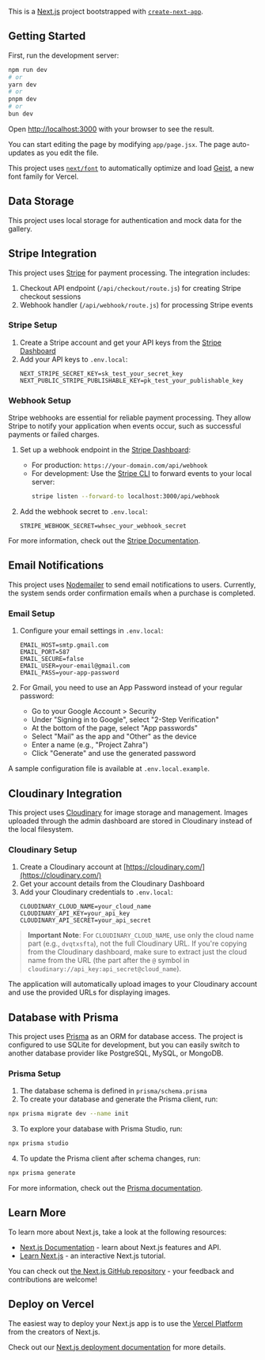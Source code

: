 This is a [Next.js](https://nextjs.org) project bootstrapped with [`create-next-app`](https://github.com/vercel/next.js/tree/canary/packages/create-next-app).

## Getting Started

First, run the development server:

```bash
npm run dev
# or
yarn dev
# or
pnpm dev
# or
bun dev
```

Open [http://localhost:3000](http://localhost:3000) with your browser to see the result.

You can start editing the page by modifying `app/page.jsx`. The page auto-updates as you edit the file.

This project uses [`next/font`](https://nextjs.org/docs/app/building-your-application/optimizing/fonts) to automatically optimize and load [Geist](https://vercel.com/font), a new font family for Vercel.

## Data Storage

This project uses local storage for authentication and mock data for the gallery.

## Stripe Integration

This project uses [Stripe](https://stripe.com) for payment processing. The integration includes:

1. Checkout API endpoint (`/api/checkout/route.js`) for creating Stripe checkout sessions
2. Webhook handler (`/api/webhook/route.js`) for processing Stripe events

### Stripe Setup

1. Create a Stripe account and get your API keys from the [Stripe Dashboard](https://dashboard.stripe.com/apikeys)
2. Add your API keys to `.env.local`:
   ```
   NEXT_STRIPE_SECRET_KEY=sk_test_your_secret_key
   NEXT_PUBLIC_STRIPE_PUBLISHABLE_KEY=pk_test_your_publishable_key
   ```

### Webhook Setup

Stripe webhooks are essential for reliable payment processing. They allow Stripe to notify your application when events occur, such as successful payments or failed charges.

1. Set up a webhook endpoint in the [Stripe Dashboard](https://dashboard.stripe.com/webhooks):
   - For production: `https://your-domain.com/api/webhook`
   - For development: Use the [Stripe CLI](https://stripe.com/docs/stripe-cli) to forward events to your local server:
     ```bash
     stripe listen --forward-to localhost:3000/api/webhook
     ```

2. Add the webhook secret to `.env.local`:
   ```
   STRIPE_WEBHOOK_SECRET=whsec_your_webhook_secret
   ```

For more information, check out the [Stripe Documentation](https://stripe.com/docs).

## Email Notifications

This project uses [Nodemailer](https://nodemailer.com/) to send email notifications to users. Currently, the system sends order confirmation emails when a purchase is completed.

### Email Setup

1. Configure your email settings in `.env.local`:
   ```
   EMAIL_HOST=smtp.gmail.com
   EMAIL_PORT=587
   EMAIL_SECURE=false
   EMAIL_USER=your-email@gmail.com
   EMAIL_PASS=your-app-password
   ```

2. For Gmail, you need to use an App Password instead of your regular password:
   - Go to your Google Account > Security
   - Under "Signing in to Google", select "2-Step Verification"
   - At the bottom of the page, select "App passwords"
   - Select "Mail" as the app and "Other" as the device
   - Enter a name (e.g., "Project Zahra")
   - Click "Generate" and use the generated password

A sample configuration file is available at `.env.local.example`.

## Cloudinary Integration

This project uses [Cloudinary](https://cloudinary.com/) for image storage and management. Images uploaded through the admin dashboard are stored in Cloudinary instead of the local filesystem.

### Cloudinary Setup

1. Create a Cloudinary account at [https://cloudinary.com/](https://cloudinary.com/)
2. Get your account details from the Cloudinary Dashboard
3. Add your Cloudinary credentials to `.env.local`:
   ```
   CLOUDINARY_CLOUD_NAME=your_cloud_name
   CLOUDINARY_API_KEY=your_api_key
   CLOUDINARY_API_SECRET=your_api_secret
   ```

> **Important Note**: For `CLOUDINARY_CLOUD_NAME`, use only the cloud name part (e.g., `dvqtxsfta`), not the full Cloudinary URL. If you're copying from the Cloudinary dashboard, make sure to extract just the cloud name from the URL (the part after the `@` symbol in `cloudinary://api_key:api_secret@cloud_name`).

The application will automatically upload images to your Cloudinary account and use the provided URLs for displaying images.

## Database with Prisma

This project uses [Prisma](https://prisma.io/) as an ORM for database access. The project is configured to use SQLite for development, but you can easily switch to another database provider like PostgreSQL, MySQL, or MongoDB.

### Prisma Setup

1. The database schema is defined in `prisma/schema.prisma`
2. To create your database and generate the Prisma client, run:

```bash
npx prisma migrate dev --name init
```

3. To explore your database with Prisma Studio, run:

```bash
npx prisma studio
```

4. To update the Prisma client after schema changes, run:

```bash
npx prisma generate
```

For more information, check out the [Prisma documentation](https://prisma.io/docs).

## Learn More

To learn more about Next.js, take a look at the following resources:

- [Next.js Documentation](https://nextjs.org/docs) - learn about Next.js features and API.
- [Learn Next.js](https://nextjs.org/learn) - an interactive Next.js tutorial.

You can check out [the Next.js GitHub repository](https://github.com/vercel/next.js) - your feedback and contributions are welcome!

## Deploy on Vercel

The easiest way to deploy your Next.js app is to use the [Vercel Platform](https://vercel.com/new?utm_medium=default-template&filter=next.js&utm_source=create-next-app&utm_campaign=create-next-app-readme) from the creators of Next.js.

Check out our [Next.js deployment documentation](https://nextjs.org/docs/app/building-your-application/deploying) for more details.

